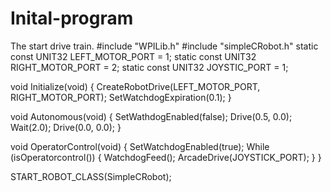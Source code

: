 # Inital-program
The start drive train.
#include "WPILib.h"
#include "simpleCRobot.h"
static const UNIT32 LEFT_MOTOR_PORT = 1;
static const UNIT32 RIGHT_MOTOR_PORT = 2;
static const UNIT32 JOYSTIC_PORT = 1;

void Initialize(void)
{
    CreateRobotDrive(LEFT_MOTOR_PORT, RIGHT_MOTOR_PORT);
    SetWatchdogExpiration(0.1);
}
 
void Autonomous(void)
{
    SetWathdogEnabled(false);
    Drive(0.5, 0.0);
    Wait(2.0);
    Drive(0.0, 0.0);
}
 
void OperatorControl(void)
{
    SetWatchdogEnabled(true);
    While (isOperatorcontrol())
    {
      WatchdogFeed();
      ArcadeDrive(JOYSTICK_PORT);
    }
}

START_ROBOT_CLASS(SimpleCRobot);
